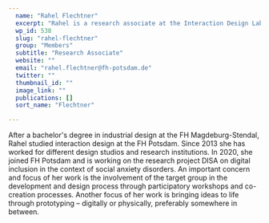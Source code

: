 ```yaml
---
  name: "Rahel Flechtner"
  excerpt: "Rahel is a research associate at the Interaction Design Lab (IDL) of the University of Applied Sciences Potsdam."
  wp_id: 538
  slug: "rahel-flechtner"
  group: "Members"
  subtitle: "Research Associate"
  website: ""
  email: "rahel.flechtner@fh-potsdam.de"
  twitter: ""
  thumbnail_id: ""
  image_link: ""
  publications: []
  sort_name: "Flechtner"

---
```

After a bachelor's degree in industrial design at the FH Magdeburg-Stendal, Rahel studied interaction design at the FH Potsdam. Since 2013 she has worked for different design studios and research institutions. In 2020, she joined FH Potsdam and is working on the research project DISA on digital inclusion in the context of social anxiety disorders. An important concern and focus of her work is the involvement of the target group in the development and design process through participatory workshops and co-creation processes.
Another focus of her work is bringing ideas to life through prototyping – digitally or physically, preferably somewhere in between.